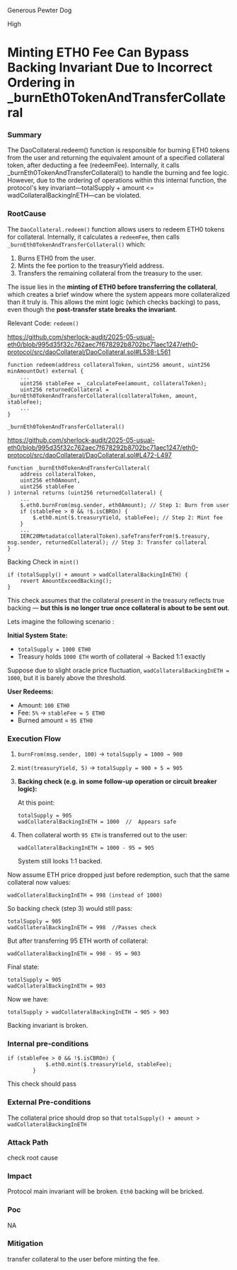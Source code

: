 Generous Pewter Dog

High

# Minting ETH0 Fee Can Bypass Backing Invariant Due to Incorrect Ordering in _burnEth0TokenAndTransferCollateral

### Summary

The DaoCollateral.redeem() function is responsible for burning ETH0 tokens from the user and returning the equivalent amount of a specified collateral token, after deducting a fee (redeemFee). Internally, it calls _burnEth0TokenAndTransferCollateral() to handle the burning and fee logic. However, due to the ordering of operations within this internal function, the protocol's key invariant—totalSupply + amount <= wadCollateralBackingInETH—can be violated.

### RootCause 

The `DaoCollateral.redeem()` function allows users to redeem ETH0 tokens for collateral. Internally, it calculates a `redeemFee`, then calls `_burnEth0TokenAndTransferCollateral()` which:

1. Burns ETH0 from the user.
2. Mints the fee portion to the treasuryYield address.
3. Transfers the remaining collateral from the treasury to the user.

The issue lies in the **minting of ETH0 before transferring the collateral**, which creates a brief window where the system appears more collateralized than it truly is. This allows the mint logic (which checks backing) to pass, even though the **post-transfer state breaks the invariant**.



 Relevant Code: `redeem()`

https://github.com/sherlock-audit/2025-05-usual-eth0/blob/995d35f32c762aec7f678292b8702bc71aec1247/eth0-protocol/src/daoCollateral/DaoCollateral.sol#L538-L561

```solidity
function redeem(address collateralToken, uint256 amount, uint256 minAmountOut) external {
    ...
    uint256 stableFee = _calculateFee(amount, collateralToken);
    uint256 returnedCollateral = _burnEth0TokenAndTransferCollateral(collateralToken, amount, stableFee);
    ...
}
```


`_burnEth0TokenAndTransferCollateral()`

https://github.com/sherlock-audit/2025-05-usual-eth0/blob/995d35f32c762aec7f678292b8702bc71aec1247/eth0-protocol/src/daoCollateral/DaoCollateral.sol#L472-L497

```solidity
function _burnEth0TokenAndTransferCollateral(
    address collateralToken,
    uint256 eth0Amount,
    uint256 stableFee
) internal returns (uint256 returnedCollateral) {
    ...
    $.eth0.burnFrom(msg.sender, eth0Amount); // Step 1: Burn from user
    if (stableFee > 0 && !$.isCBROn) {
        $.eth0.mint($.treasuryYield, stableFee); // Step 2: Mint fee
    }
    ...
    IERC20Metadata(collateralToken).safeTransferFrom($.treasury, msg.sender, returnedCollateral); // Step 3: Transfer collateral
}
```



 Backing Check in `mint()`

```solidity
if (totalSupply() + amount > wadCollateralBackingInETH) {
    revert AmountExceedBacking();
}
```

This check assumes that the collateral present in the treasury reflects true backing — **but this is no longer true once collateral is about to be sent out**.



Lets imagine the following scenario : 

**Initial System State:**

* `totalSupply = 1000 ETH0`
* Treasury holds `1000 ETH` worth of collateral
  → Backed 1:1 exactly

Suppose due to slight oracle price fluctuation, `wadCollateralBackingInETH = 1000`, but it is barely above the threshold.

**User Redeems:**

* Amount: `100 ETH0`
* Fee: `5%` → `stableFee = 5 ETH0`
* Burned amount = `95 ETH0`


### Execution Flow

1. `burnFrom(msg.sender, 100)`
   → `totalSupply = 1000 → 900`

2. `mint(treasuryYield, 5)`
   → `totalSupply = 900 + 5 = 905`

3. **Backing check (e.g. in some follow-up operation or circuit breaker logic):**

   At this point:

   ```solidity
   totalSupply = 905 
   wadCollateralBackingInETH = 1000  //  Appears safe
   ```

4. Then collateral worth `95 ETH` is transferred out to the user:

   ```solidity
   wadCollateralBackingInETH = 1000 - 95 = 905
   ```

   System still looks 1:1 backed.



Now assume ETH price dropped just before redemption, such that the same collateral now values:

```solidity
wadCollateralBackingInETH = 998 (instead of 1000)
```

So backing check (step 3) would still pass:

```solidity
totalSupply = 905
wadCollateralBackingInETH = 998  //Passes check
```

But after transferring 95 ETH worth of collateral:

```solidity
wadCollateralBackingInETH = 998 - 95 = 903
```

Final state:

```solidity
totalSupply = 905
wadCollateralBackingInETH = 903
```

Now we have:

```solidity
totalSupply > wadCollateralBackingInETH → 905 > 903 
```

Backing invariant is broken.



### Internal pre-conditions

```solidity
if (stableFee > 0 && !$.isCBROn) {
            $.eth0.mint($.treasuryYield, stableFee);
        }
``` 
This check should pass


### External Pre-conditions


The collateral price should drop so that `totalSupply() + amount > wadCollateralBackingInETH`


### Attack Path


check root cause


### Impact 

Protocol main invariant will be broken. `Eth0` backing will be bricked.

### Poc 

NA

### Mitigation 

transfer collateral to the user before minting the fee.